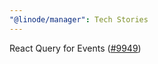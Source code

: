 ```yaml
---
"@linode/manager": Tech Stories
---
```


React Query for Events ([#9949](https://github.com/linode/manager/pull/9949))
